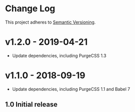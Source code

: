 # Change Log
This project adheres to [Semantic Versioning](http://semver.org/).

# v1.2.0 - 2019-04-21

* Update dependencies, including PurgeCSS 1.3

# v1.1.0 - 2018-09-19

* Update dependencies, including PurgeCSS 1.1 and Babel 7

## 1.0 Initial release
